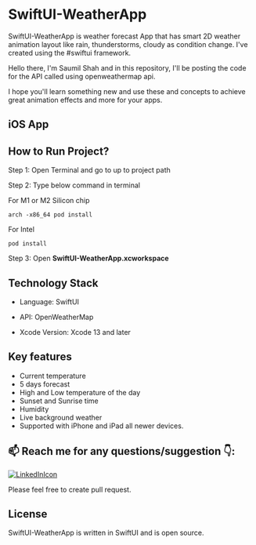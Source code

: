 # SwiftUI-WeatherApp

SwiftUI-WeatherApp is  weather forecast App that has smart 2D weather animation layout like rain, thunderstorms, cloudy as condition change. I've created using the #swiftui framework.

Hello there, I'm Saumil Shah and in this repository, I'll be posting the code for the API called using openweathermap api.

I hope you'll learn something new and use these and concepts to achieve great animation effects and more for your apps.

## iOS App

## How to Run Project? 

Step 1: Open Terminal and go to up to project path 

Step 2: Type below command in terminal

For M1 or M2 Silicon chip
```
arch -x86_64 pod install
```
For Intel 
```
pod install
```

Step 3: Open **SwiftUI-WeatherApp.xcworkspace**

## Technology Stack

- Language: SwiftUI

- API: OpenWeatherMap

- Xcode Version: Xcode 13 and later

## Key features

- Current temperature
- 5 days forecast
- High and Low temperature of the day
- Sunset and Sunrise time
- Humidity  
- Live background weather 
- Supported with iPhone and iPad all newer devices.


## 📫 Reach me for any questions/suggestion :point_down::
[![LinkedInIcon](https://user-images.githubusercontent.com/56787966/180372874-fd85a898-5750-4b51-a39d-bf552e321eb4.png)](https://www.linkedin.com/in/saumil-shah-b954b9101/)

Please feel free to create pull request.

## License

SwiftUI-WeatherApp is written in SwiftUI and is open source.
